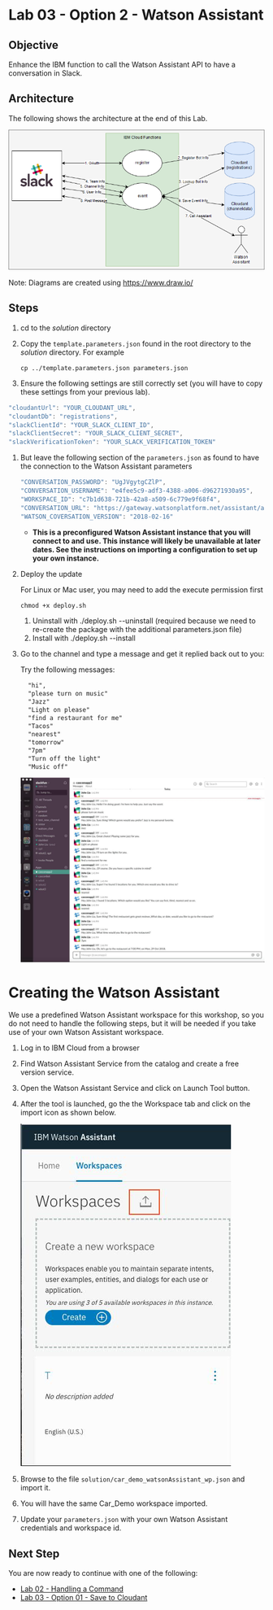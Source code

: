 # Lab 03 - Option 2 - Watson Assistant

## Objective

Enhance the IBM function to call the Watson Assistant API to have a conversation in Slack.

## Architecture

The following shows the architecture at the end of this Lab.

![](../xdocs/Architecture-Lab01-Step04.png)

Note: Diagrams are created using https://www.draw.io/

## Steps

1. cd to the _solution_ directory

1. Copy the `template.parameters.json` found in the root directory to the _solution_ directory. For example
   ```
   cp ../template.parameters.json parameters.json
   ```
1. Ensure the following settings are still correctly set (you will have to copy these settings from your previous lab).

```javascript
"cloudantUrl": "YOUR_CLOUDANT_URL",
"cloudantDb": "registrations",
"slackClientId": "YOUR_SLACK_CLIENT_ID",
"slackClientSecret": "YOUR_SLACK_CLIENT_SECRET",
"slackVerificationToken": "YOUR_SLACK_VERIFICATION_TOKEN"
```

1. But leave the following section of the `parameters.json` as found to have the connection to the Watson Assistant parameters

   ```javascript
   "CONVERSATION_PASSWORD": "UgJVgytgCZlP",
   "CONVERSATION_USERNAME": "e4fee5c9-adf3-4388-a006-d96271930a95",
   "WORKSPACE_ID": "c7b1d638-721b-42a8-a509-6c779e9f68f4",
   "CONVERSATION_URL": "https://gateway.watsonplatform.net/assistant/api",
   "WATSON_COVERSATION_VERSION": "2018-02-16"
   ```

   - **This is a preconfigured Watson Assistant instance that you will connect to and use. This instance will likely be unavailable at later dates. See the instructions on importing a configuration to set up your own instance.**

1. Deploy the update

   For Linux or Mac user, you may need to add the execute permission first

   ```shell
   chmod +x deploy.sh
   ```

   1. Uninstall with ./deploy.sh --uninstall (required because we need to re-create the package with the additional parameters.json file)
   2. Install with ./deploy.sh --install

1. Go to the channel and type a message and get it replied back out to you:

   Try the following messages:

   ```
     "hi",
     "please turn on music"
     "Jazz"
     "Light on please"
     "find a restaurant for me"
     "Tacos"
     "nearest"
     "tomorrow"
     "7pm"
     "Turn off the light"
     "Music off"
   ```

   ![](../xdocs/slack_watson.jpg)

# Creating the Watson Assistant

We use a predefined Watson Assistant workspace for this workshop, so you do not need to handle the following steps, but it will be needed if you take use of your own Watson Assistant workspace.

1. Log in to IBM Cloud from a browser

1. Find Watson Assistant Service from the catalog and create a free version service.

1. Open the Watson Assistant Service and click on Launch Tool button.

1. After the tool is launched, go the the Workspace tab and click on the import icon as shown below.

    ![](../xdocs/watsonAssistantWorspace.jpg)

1. Browse to the file `solution/car_demo_watsonAssistant_wp.json` and import it.

1. You will have the same Car_Demo workspace imported.

1. Update your `parameters.json` with your own Watson Assistant credentials and workspace id.

## Next Step

You are now ready to continue with one of the following:
- <a href='../lab02-handlingacommand/README.md'>Lab 02 - Handling a Command</a>
- <a href='../lab03-option01-savetocloudant/README.md'>Lab 03 - Option 01 - Save to Cloudant</a>
